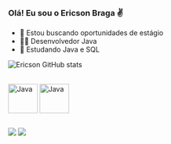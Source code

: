 ### Olá! Eu sou o Ericson Braga ✌


- 🔭 Estou buscando oportunidades de estágio
- 🐱‍💻 Desenvolvedor Java
- 🌱 Estudando Java e SQL

![Ericson GitHub stats](https://github-readme-stats.vercel.app/api?username=EricsonBraga&show_icons=true&count_private=true&theme=onedark)

<div style="display: inline_block"><br>
  <img align="center" alt="Java" height="60" width="60" src="https://cdn.jsdelivr.net/gh/devicons/devicon/icons/java/java-original-wordmark.svg" />
  <img align="center" alt="Java" height="60" width="60" src="https://cdn.jsdelivr.net/gh/devicons/devicon/icons/postgresql/postgresql-original-wordmark.svg" />
</div>         
 
 ##
 
<div> 
  <a href = "mailto:ericsonjbraga@gmail.com"><img src="https://img.shields.io/badge/-Gmail-%23333?style=for-the-badge&logo=gmail&logoColor=white" target="_blank"></a>
  <a href="https://www.linkedin.com/in/ericson-braga-03b011108/" target="_blank"><img src="https://img.shields.io/badge/-LinkedIn-%230077B5?style=for-the-badge&logo=linkedin&logoColor=white" target="_blank"></a> 
 
</div>


